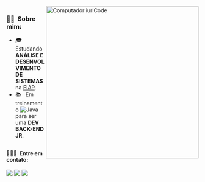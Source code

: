 <img src="https://raw.githubusercontent.com/MicaelliMedeiros/micaellimedeiros/master/image/computer-illustration.png" min-width="400px" max-width="400px" width="400px" align="right" alt="Computador iuriCode">

<h3> 👩🏻 &nbsp;Sobre mim: </h3>

- 🎓 &nbsp; Estudando **ANÁLISE E DESENVOLVIMENTO DE SISTEMAS** na <a href="https://www.fiap.com.br/">FIAP</a>.
- 📚 &nbsp; Em treinamento ![Java](https://img.shields.io/badge/-Java-333333?style=flat&logo=Java&logoColor=007396) para ser uma **DEV BACK-END JR**.

##

<h4> 👩🏻‍💻 &nbsp;Entre em contato: </h4>

<div>  
  <a href="https://www.linkedin.com/in/marinabotton" target="_blank"><img src="https://img.shields.io/badge/-LinkedIn-%230077B5?style=for-the-badge&logo=linkedin&logoColor=white" target="_blank"></a>
  <a href = "mailto:marinabotton@gmail.com"><img src="https://img.shields.io/badge/-Gmail-%23333?style=for-the-badge&logo=gmail&logoColor=white" target="_blank"></a>
  <a href="https://instagram.com/marinabotton" target="_blank"><img src="https://img.shields.io/badge/-Instagram-%23E4405F?style=for-the-badge&logo=instagram&logoColor=white" target="_blank"></a>
</div>
